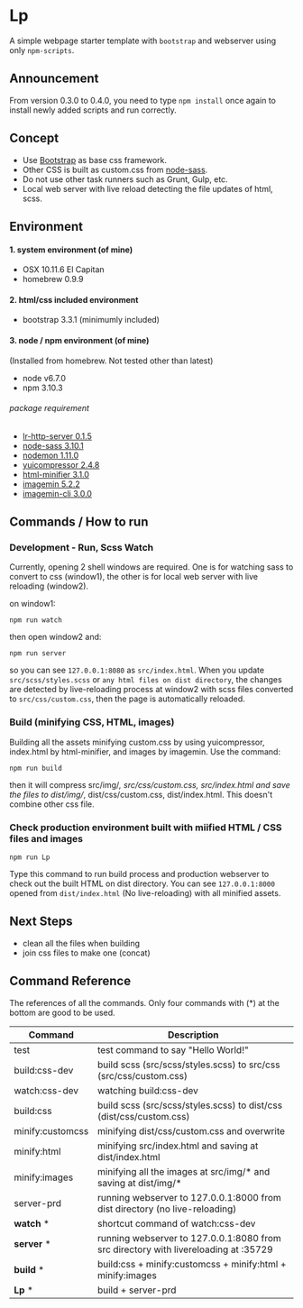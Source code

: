 # Lp
A simple webpage starter template with `bootstrap` and webserver using only `npm-scripts`.

## Announcement
From version 0.3.0 to 0.4.0, you need to type `npm install` once again to install newly added scripts and run correctly.

## Concept
- Use [Bootstrap](http://getbootstrap.com) as base css framework.
- Other CSS is built as custom.css from [node-sass](https://www.npmjs.com/package/node-sass).
- Do not use other task runners such as Grunt, Gulp, etc.
- Local web server with live reload detecting the file updates of html, scss.


## Environment
#### 1. system environment (of mine)
- OSX 10.11.6 El Capitan
- homebrew 0.9.9

#### 2. html/css included environment
- bootstrap 3.3.1 (minimumly included)

#### 3. node / npm environment (of mine)
(Installed from homebrew. Not tested other than latest)
- node v6.7.0
- npm 3.10.3

###### package requirement
- [lr-http-server 0.1.5](https://www.npmjs.com/package/lr-http-server)
- [node-sass 3.10.1](https://www.npmjs.com/package/node-sass)
- [nodemon 1.11.0](https://www.npmjs.com/package/nodemon)
- [yuicompressor 2.4.8](https://www.npmjs.com/package/yuicompressor)
- [html-minifier 3.1.0](https://www.npmjs.com/package/html-minifier)
- [imagemin 5.2.2](https://www.npmjs.com/package/imagemin)
- [imagemin-cli 3.0.0](https://www.npmjs.com/package/imagemin-cli)

## Commands / How to run

### Development - Run, Scss Watch
Currently, opening 2 shell windows are required. One is for watching sass to convert to css (window1), the other is for local web server with live reloading (window2).

on window1:
```
npm run watch
```

then open window2 and:
```
npm run server
```

so you can see `127.0.0.1:8080` as `src/index.html`. When you update `src/scss/styles.scss` or `any html files on dist directory`, the changes are detected by live-reloading process at window2 with scss files converted to `src/css/custom.css`, then the page is automatically reloaded.


### Build (minifying CSS, HTML, images)
Building all the assets minifying custom.css by using yuicompressor, index.html by html-minifier, and images by imagemin. Use the command:
```
npm run build
```
then it will compress src/img/*, src/css/custom.css, src/index.html and save the files to dist/img/*, dist/css/custom.css, dist/index.html. This doesn't combine other css file.

### Check production environment built with miified HTML / CSS files and images
```
npm run Lp
```
Type this command to run build process and production webserver to check out the built HTML on dist directory. You can see `127.0.0.1:8000` opened from `dist/index.html` (No live-reloading) with all minified assets.

## Next Steps
- clean all the files when building
- join css files to make one (concat)

## Command Reference
The references of all the commands. Only four commands with (*) at the bottom are good to be used.

| Command  | Description  |
|---|---|
| test | test command to say "Hello World!" |
| build:css-dev | build scss (src/scss/styles.scss) to src/css (src/css/custom.css) |
| watch:css-dev | watching build:css-dev |
| build:css | build scss (src/scss/styles.scss) to dist/css (dist/css/custom.css) |
| minify:customcss | minifying dist/css/custom.css and overwrite |
| minify:html| minifying src/index.html and saving at dist/index.html |
| minify:images | minifying all the images at src/img/* and saving at dist/img/* |
| server-prd | running webserver to 127.0.0.1:8000 from dist directory (no live-reloading) |
| __watch__ * | shortcut command of watch:css-dev |
| __server__ * | running webserver to 127.0.0.1:8080 from src directory with livereloading at :35729 |
| __build__ * | build:css + minify:customcss + minify:html + minify:images |
| __Lp__ * | build + server-prd |
